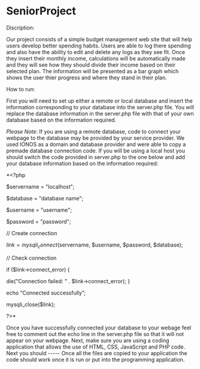 # SeniorProject
Discription:

Our project consists of a simple budget management web site that will help users develop better spending habits. Users are able to log there spending and also have the ability to edit and delete any logs as they see fit. Once they insert their monthly income, calculations will be automatically made and they will see how they should divide their income based on their selected plan. The information will be presented as a bar graph which shows the user thier progress and where they stand in their plan.

How to run:

First you will need to set up either a remote or local database and insert the information corresponding to your database into the server.php file. You will replace the database information in the server.php file with that of your own database based on the information required.

*Please Note*: 
If you are using a remote database, code to connect your webpage to the database may be provided by your service provider. We used IONOS as a domain and database provider and were able to copy a premade database connection code.
If you will be using a local host you should switch the code provided in server.php to the one below and add your database information based on the information required:

*<?php

$servername = "localhost";

$database = "database name";

$username = "username";

$password = "password";

// Create connection

$link = mysqli_connect($servername, $username, $password, $database);

// Check connection

if ($link->connect_error) {

die("Connection failed: " . $link->connect_error);
}

echo “Connected successfully”;

mysqli_close($link);

?>*

Once you have successfully connected your database to your webage feel free to comment out the echo line in the server.php file so that it will not appear on your webpage. Next, make sure you are using a coding application that allows the use of HTML, CSS, JavaScript and PHP code. Next you should ----- Once all the files are copied to your application the code should work once it is run or put into the programming application.

